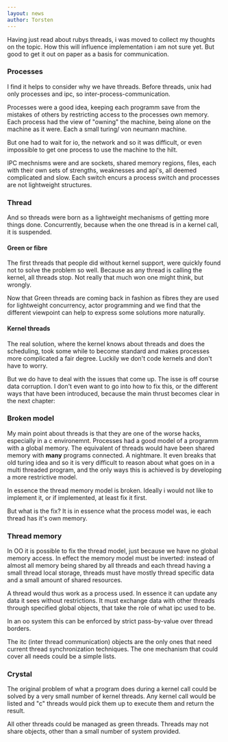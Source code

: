 ```yaml
---
layout: news
author: Torsten
---
```


Having just read about rubys threads, i was moved to collect my thoughts on the topic. How this will influence implementation
i am not sure yet. But good to get it out on paper as a basis for communication.

### Processes

I find it helps to consider why we have threads. Before threads, unix had only processes and ipc, 
so inter-process-communication.

Processes were a good idea, keeping each programm save from the mistakes of others by restricting access to the processes
own memory. Each process had the view of "owning" the machine, being alone on the machine as it were. Each a small turing/
von neumann machine.

But one had to wait for io, the network and so it was difficult, or even impossible to get one process to use the machine 
to the hilt.

IPC mechnisms were and are sockets, shared memory regions, files, each with their own sets of strengths, weaknesses and 
api's, all deemed complicated and slow. Each switch encurs a process switch and processes are not lightweight structures.

### Thread
 
And so threads were born as a lightweight mechanisms of getting more things done. Concurrently, because when the one
thread is in a kernel call, it is suspended.
 
#### Green or fibre

The first threads that people did without kernel support, were quickly found not to solve the problem so well. Because as any
thread is calling the kernel, all threads stop. Not really that much won one might think, but wrongly.

Now that Green threads are coming back in fashion as fibres they are used for lightweight concurrency, actor programming and
we find that the different viewpoint can help to express some solutions more naturally.

#### Kernel threads

The real solution, where the kernel knows about threads and does the scheduling, took some while to become standard and 
makes processes more complicated a fair degree. Luckily we don't code kernels and don't have to worry.

But we do have to deal with the issues that come up. The isse is off course data corruption. I don't even want to go into 
how to fix this, or the different ways that have been introduced, because the main thrust becomes clear in the next chapter:

### Broken model

My main point about threads is that they are one of the worse hacks, especially in a c environemnt. Processes had a good
model of a programm with a global memory. The equivalent of threads would have been shared memory with **many** programs
connected. A nightmare. It even breaks that old turing idea and so it is very difficult to reason about what goes on in a 
multi threaded program, and the only ways this is achieved is by developing a more restrictive model.

In essence the thread memory model is broken. Ideally i would not like to implement it, or if implemented, at least fix it
first.

But what is the fix? It is in essence what the process model was, ie each thread has it's own memory.

### Thread memory

In OO it is possible to fix the thread model, just because we have no global memory access. In effect the memory model 
must be inverted: instead of almost all memory being shared by all threads and each thread having a small thread local 
storage, threads must have mostly thread specific data and a small amount of shared resources.

A thread would thus work as a process used. In essence it can update any data it sees without restrictions. It must 
exchange data with other threads through specified global objects, that take the role of what ipc used to be.

In an oo system this can be enforced by strict pass-by-value over thread borders. 

The itc (inter thread communication) objects are the only ones that need current thread synchronization techniques.
The one mechanism that could cover all needs could be a simple lists.

### Crystal

The original problem of what a program does during a kernel call could be solved by a very small number of kernel threads.
Any kernel call would be listed and "c" threads would pick them up to execute them and return the result.

All other threads could be managed as green threads. Threads may not share objects, other than a small number of system
provided.

